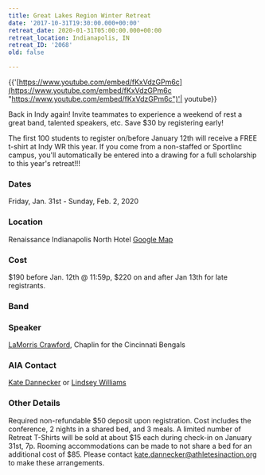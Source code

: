 ```yaml
---
title: Great Lakes Region Winter Retreat
date: '2017-10-31T19:30:00.000+00:00'
retreat_date: 2020-01-31T05:00:00.000+00:00
retreat_location: Indianapolis, IN
retreat_ID: '2068'
old: false

---
```

{{'[https://www.youtube.com/embed/fKxVdzGPm6c](https://www.youtube.com/embed/fKxVdzGPm6c "https://www.youtube.com/embed/fKxVdzGPm6c")'| youtube}}

Back in Indy again! Invite teammates to experience a weekend of rest a great band, talented speakers, etc. Save $30 by registering early!

The first 100 students to register on/before January 12th will receive a FREE t-shirt at Indy WR this year. If you come from a non-staffed or Sportlinc campus, you'll automatically be entered into a drawing for a full scholarship to this year's retreat!!!

### Dates

Friday, Jan. 31st -  Sunday, Feb. 2, 2020

### Location

Renaissance Indianapolis North Hotel [Google Map](https://goo.gl/maps/x9Ti2NecZj42)

### Cost

$190 before Jan. 12th @ 11:59p, $220 on and after Jan 13th for late registrants.

### Band

### Speaker

[LaMorris Crawford](http://www.lamorriscrawford.com/), Chaplin for the Cincinnati Bengals

### AIA Contact

[Kate Dannecker](mailto:kate.dannecker@athletesinaction.org) or [Lindsey Williams](lindsey.williams@athletesinaction.org "Lindsey Williams")

### Other Details

Required non-refundable $50 deposit upon registration. Cost includes the conference, 2 nights in a shared bed, and 3 meals. A limited number of Retreat T-Shirts will be sold at about $15 each during check-in on January 31st, 7p. Rooming accommodations can be made to not share a bed for an additional cost of $85. Please contact kate.dannecker@athletesinaction.org to make these arrangements.